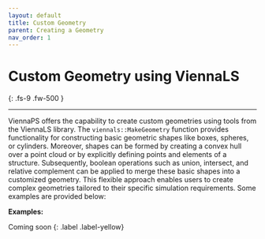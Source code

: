 ```yaml
---
layout: default
title: Custom Geometry
parent: Creating a Geometry
nav_order: 1
---
```


# Custom Geometry using ViennaLS
{: .fs-9 .fw-500 }

---

ViennaPS offers the capability to create custom geometries using tools from the ViennaLS library. The `viennals::MakeGeometry` function provides functionality for constructing basic geometric shapes like boxes, spheres, or cylinders. Moreover, shapes can be formed by creating a convex hull over a point cloud or by explicitly defining points and elements of a structure.
Subsequently, boolean operations such as union, intersect, and relative complement can be applied to merge these basic shapes into a customized geometry. This flexible approach enables users to create complex geometries tailored to their specific simulation requirements.
Some examples are provided below:

__Examples:__

Coming soon
{: .label .label-yellow}
